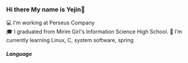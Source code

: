 ### Hi there My name is Yejin👋

:computer: I'm working at Perseus Company  
:mortar_board: I graduated from Mirim Girl's Information Science High School.
🌱 I’m currently learning Linux, C, system software, spring

##### Language

<!--
**Yejin128/Yejin128** is a ✨ _special_ ✨ repository because its `README.md` (this file) appears on your GitHub profile.

Here are some ideas to get you started:

- 🔭 I’m currently working on ...
- 🌱 I’m currently learning ...
- 👯 I’m looking to collaborate on ...
- 🤔 I’m looking for help with ...
- 💬 Ask me about ...
- 📫 How to reach me: ...
- 😄 Pronouns: ...
- ⚡ Fun fact: ...
-->
